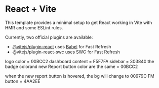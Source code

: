 # React + Vite

This template provides a minimal setup to get React working in Vite with HMR and some ESLint rules.

Currently, two official plugins are available:

- [@vitejs/plugin-react](https://github.com/vitejs/vite-plugin-react/blob/main/packages/plugin-react/README.md) uses [Babel](https://babeljs.io/) for Fast Refresh
- [@vitejs/plugin-react-swc](https://github.com/vitejs/vite-plugin-react-swc) uses [SWC](https://swc.rs/) for Fast Refresh

logo color = 00BCC2
dashboard content = F5F7FA
sidebar = 303840
the badge colorand new Report button color are the same = 00BCC2

when the new report button is hovered, the bg will change to 00979C
FM button = 4AA2EE

